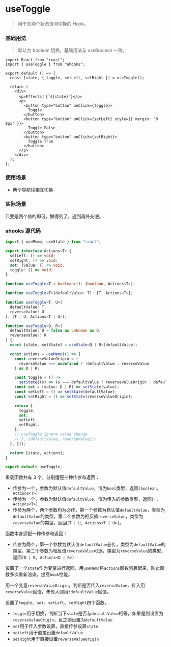 # useToggle

> 用于在两个状态值间切换的 Hook。

### 基础用法

> 默认为 boolean 切换，基础用法与 useBoolean 一致。

```tsx
import React from "react";
import { useToggle } from "ahooks";

export default () => {
  const [state, { toggle, setLeft, setRight }] = useToggle();

  return (
    <div>
      <p>Effects：{`${state}`}</p>
      <p>
        <button type="button" onClick={toggle}>
          Toggle
        </button>
        <button type="button" onClick={setLeft} style={{ margin: "0 8px" }}>
          Toggle False
        </button>
        <button type="button" onClick={setRight}>
          Toggle True
        </button>
      </p>
    </div>
  );
};
```

### 使用场景

- 两个导航栏相互切换

### 实际场景

只要是两个值的即可，懒得列了，遇到再补充吧。

### ahooks 源代码

```typescript
import { useMemo, useState } from "react";

export interface Actions<T> {
  setLeft: () => void;
  setRight: () => void;
  set: (value: T) => void;
  toggle: () => void;
}

function useToggle<T = boolean>(): [boolean, Actions<T>];

function useToggle<T>(defaultValue: T): [T, Actions<T>];

function useToggle<T, U>(
  defaultValue: T,
  reverseValue: U
): [T | U, Actions<T | U>];

function useToggle<D, R>(
  defaultValue: D = false as unknown as D,
  reverseValue?: R
) {
  const [state, setState] = useState<D | R>(defaultValue);

  const actions = useMemo(() => {
    const reverseValueOrigin = (
      reverseValue === undefined ? !defaultValue : reverseValue
    ) as D | R;

    const toggle = () =>
      setState((s) => (s === defaultValue ? reverseValueOrigin : defaultValue));
    const set = (value: D | R) => setState(value);
    const setLeft = () => setState(defaultValue);
    const setRight = () => setState(reverseValueOrigin);

    return {
      toggle,
      set,
      setLeft,
      setRight,
    };
    // useToggle ignore value change
    // }, [defaultValue, reverseValue]);
  }, []);

  return [state, actions];
}

export default useToggle;
```

重载函数共有 3 个，分别适配三种传参和返回：

- 传参为一个，参数为默认值`defaultValue`，值为`bool`类型，返回`[boolean, Actions<T>]`
- 传参为一个，参数为默认值`defaultValue`，值为传入的参数类型，返回`[T, Actions<T>]`
- 传参为两个，两个参数均为必传，第一个参数为默认值`defaultValue`，类型为`defaultValue`的类型，第二个参数为相反值`reverseValue`，类型为`reverseValue`的类型，返回`[T | U, Actions<T | U>]`。

函数本身适配一种传参和返回：

- 传参为两个，第一个参数为默认值`defaultValue`必传，类型为`defaultValue`的类型，第二个参数为相反值`reverseValue`可选，类型为`reverseValue`的类型，返回`[D | R, Actions<D | R>]`

设置了一个`state`作为变量进行返回，用`useMemo`将`actions`函数包裹起来，防止函数多次重新渲染，提高`hook`性能。

用一个变量`reverseValueOrigin`，判断是否传入`reverseValue`，传入用`reverseValue`赋值，未传入则用`!defaultValue`赋值。

设置了`toggle`、`set`、`setLeft`、`setRight`四个函数。

- `toggle`用于切换，判断当下`state`是否与`defaultValue`相等，如果是则设置为`reverseValueOrigin`，反之则设置为`defaultValue`
- `set`用于传入参数设置，直接传参设置`state`
- `setLeft`用于直接设置`defaultValue`
- `setRight`用于直接设置`reverseValueOrigin`
